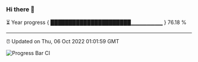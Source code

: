 ### Hi there 👋

⏳ Year progress { ██████████████████████▁▁▁▁▁▁▁▁ } 76.18 %

---

⏰ Updated on Thu, 06 Oct 2022 01:01:59 GMT

![Progress Bar CI](https://github.com/Shyam-Makwana/GitHub-Actions-Demo/workflows/Progress%20Bar%20CI/badge.svg)
